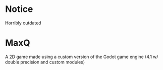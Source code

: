 # Notice
 Horribly outdated

# MaxQ
 A 2D game made using a custom version of the Godot game engine (4.1 w/ double precision and custom modules)
